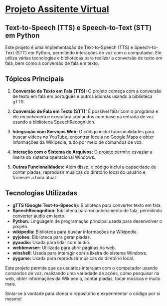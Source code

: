 # [Projeto Assitente Virtual](https://github.com/FlaysonSantos/Machine_Learning/blob/main/AssistenteVirtual/Assistente_virtual.ipynb)


## Text-to-Speech (TTS) e Speech-to-Text (STT) em Python

Este projeto é uma implementação de Text-to-Speech (TTS) e Speech-to-Text (STT) em Python, permitindo interações de voz com o computador. Ele utiliza várias tecnologias e bibliotecas para realizar a conversão de texto em fala, bem como a conversão de fala em texto.

## Tópicos Principais

1. **Conversão de Texto em Fala (TTS):** O projeto começa com a conversão de texto em fala em português e outros idiomas usando a biblioteca gTTS.

2. **Conversão de Fala em Texto (STT):** É possível falar com o programa e ele reconhecerá e executará comandos com base na entrada de voz usando a biblioteca SpeechRecognition.

3. **Integração com Serviços Web:** O código inclui funcionalidades para buscar vídeos no YouTube, encontrar locais no Google Maps e obter informações da Wikipedia, tudo por meio de comandos de voz.

4. **Interação com o Sistema de Arquivos:** O projeto permite esvaziar a lixeira do sistema operacional Windows.

5. **Outras Funcionalidades:** Além disso, o código inclui a capacidade de contar piadas, reproduzir músicas do diretório local do usuário e fornecer a hora atual.

## Tecnologias Utilizadas

- **gTTS (Google Text-to-Speech):** Biblioteca para converter texto em fala.
- **SpeechRecognition:** Biblioteca para reconhecimento de fala, permitindo converter áudio em texto.
- **Python:** Linguagem de programação principal usada para desenvolver o projeto.
- **wikipedia:** Biblioteca para buscar informações na Wikipedia.
- **pyjokes:** Biblioteca para gerar piadas.
- **pyaudio:** Usada para lidar com áudio.
- **webbrowser:** Utilizada para abrir páginas da web.
- **winshell:** Usada para interagir com a lixeira do sistema Windows.
- **pygame:** Usada para reproduzir músicas do diretório local.

Este projeto permite que os usuários interajam com o computador usando comandos de voz, realizando uma variedade de ações, como pesquisar na web, obter informações da Wikipedia, contar piadas, tocar músicas e muito mais.

Sinta-se à vontade para clonar o repositório e experimentar o código por si mesmo!
